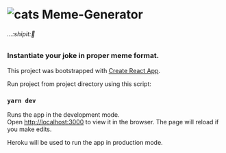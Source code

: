 # ![cats] Meme-Generator

###### _...:shipit::rocket:_

### Instantiate your joke in proper meme format.

This project was bootstrapped with [Create React App](https://github.com/facebook/create-react-app).

Run project from project directory using this script:

### `yarn dev`

Runs the app in the development mode.<br />
Open [http://localhost:3000](http://localhost:3000) to view it in the browser.
The page will reload if you make edits.<br />

Heroku will be used to run the app in production mode.

[cats]: https://imgur.com/hxelyYP.jpg
